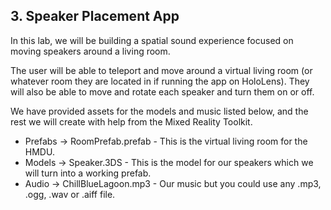 ## 3. Speaker Placement App

In this lab, we will be building a spatial sound experience focused on moving speakers around a living room. 

The user will be able to teleport and move around a virtual living room (or whatever room they are located in if running the app on HoloLens). They will also be able to move and rotate each speaker and turn them on or off. 

We have provided assets for the models and music listed below, and the rest we will create with help from the Mixed Reality Toolkit.
    
*   Prefabs -> RoomPrefab.prefab - This is the virtual living room for the HMDU.
*   Models -> Speaker.3DS - This is the model for our speakers which we will turn into a working prefab.
*   Audio -> ChillBlueLagoon.mp3 - Our music but you could use any .mp3, .ogg, .wav or .aiff file.